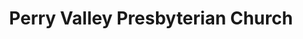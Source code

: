 ---
title: "Perry Valley Presbyterian Church"
url: /millerstown/perry-valley-presbyterian-church/
shop: Autowerkstatt
---